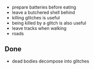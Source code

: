 - prepare batteries before eating
- leave a butchered shell behind
- killing glitches is useful
- being killed by a glitch is also useful
- leave tracks when walking
- roads

## Done
- dead bodies decompose into glitches
